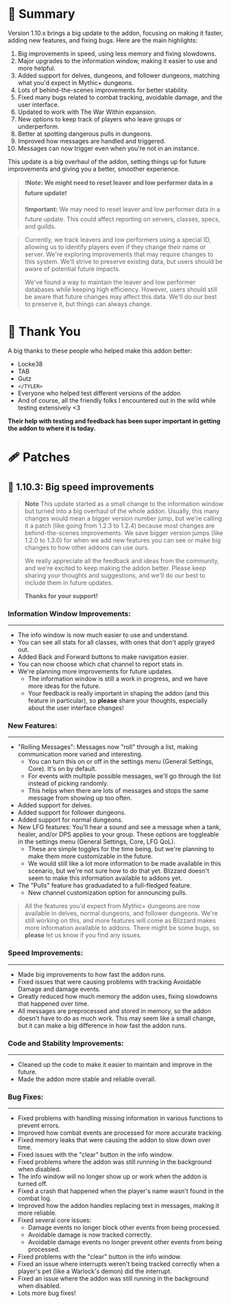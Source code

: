 # 📢 Summary

Version 1.10.x brings a big update to the addon, focusing on making it faster, adding new features, and fixing bugs. Here are the main highlights:

1. Big improvements in speed, using less memory and fixing slowdowns.
2. Major upgrades to the information window, making it easier to use and more helpful.
3. Added support for delves, dungeons, and follower dungeons, matching what you'd expect in Mythic+ dungeons.
4. Lots of behind-the-scenes improvements for better stability.
5. Fixed many bugs related to combat tracking, avoidable damage, and the user interface.
6. Updated to work with The War Within expansion.
7. New options to keep track of players who leave groups or underperform.
8. Better at spotting dangerous pulls in dungeons.
9. Improved how messages are handled and triggered.
10. Messages can now trigger even when you're not in an instance.

This update is a big overhaul of the addon, setting things up for future improvements and giving you a better, smoother experience.

>❗**Note: We might need to reset leaver and low performer data in a future update**❗
>
> ❗**Important:** We may need to reset leaver and low performer data in a future update. This could affect reporting on servers, classes, specs, and guilds.

> Currently, we track leavers and low performers using a special ID, allowing us to identify players even if they change their name or server. We're exploring improvements that may require changes to this system. We'll strive to preserve existing data, but users should be aware of potential future impacts.
>
> We've found a way to maintain the leaver and low performer databases while keeping high efficiency. However, users should still be aware that future changes may affect this data. We'll do our best to preserve it, but things can always change.

# 🙏 Thank You

A big thanks to these people who helped make this addon better:

- Locke38
- TAB
- Gutz
- `</TYLER>`
- Everyone who helped test different versions of the addon
- And of course, all the friendly folks I encountered out in the wild while testing extensively \<3

**Their help with testing and feedback has been super important in getting the addon to where it is today.**

# 🩹 Patches

## 🚀 **1.10.3**: Big speed improvements

> **Note**
> This update started as a small change to the information window but turned into a big overhaul of the whole addon. Usually, this many changes would mean a bigger version number jump, but we're calling it a patch (like going from 1.2.3 to 1.2.4) because most changes are behind-the-scenes improvements. We save bigger version jumps (like 1.2.0 to 1.3.0) for when we add new features you can see or make big changes to how other addons can use ours.
>
> We really appreciate all the feedback and ideas from the community, and we're excited to keep making the addon better. Please keep sharing your thoughts and suggestions, and we'll do our best to include them in future updates. 
>
> **Thanks for your support!**

### **Information Window Improvements:**
   ---
   - The info window is now much easier to use and understand.
   - You can see all stats for all classes, with ones that don't apply grayed out.
   - Added Back and Forward buttons to make navigation easier.
   - You can now choose which chat channel to report stats in.
   - We're planning more improvements for future updates.
      - The information window is still a work in progress, and we have more ideas for the future.
      - Your feedback is really important in shaping the addon (and this feature in particular), so **please** share your thoughts, especially about the user interface changes!

### **New Features:**
   ---
   - "Rolling Messages": Messages now "roll" through a list, making communication more varied and interesting.
      - You can turn this on or off in the settings menu (General Settings, Core). It's on by default.
      - For events with multiple possible messages, we'll go through the list instead of picking randomly.
      - This helps when there are lots of messages and stops the same message from showing up too often.
   - Added support for delves.
   - Added support for follower dungeons.
   - Added support for normal dungeons.
   - New LFG features: You'll hear a sound and see a message when a tank, healer, and/or DPS applies to your group. These options are toggleable in the settings menu (General Settings, Core, LFG QoL).
      - These are simple toggles for the time being, but we're planning to make them more customizable in the future.
      - We would still like a lot more information to be made available in this scenario, but we're not sure how to do that yet. Blizzard doesn't seem to make this information available to addons yet.
   - The "Pulls" feature has graduadated to a full-fledged feature.
      - New channel customization option for announcing pulls.

   > All the features you'd expect from Mythic+ dungeons are now available in delves, normal dungeons, and follower dungeons.
   > We're still working on this, and more features will come as Blizzard makes more information available to addons. There might be some bugs, so **please** let us know if you find any issues.

### **Speed Improvements:**
   ---
   - Made big improvements to how fast the addon runs.
   - Fixed issues that were causing problems with tracking Avoidable Damage and damage events.
   - Greatly reduced how much memory the addon uses, fixing slowdowns that happened over time.
   - All messages are preprocessed and stored in memory, so the addon doesn't have to do as much work. This may seem like a small change, but it can make a big difference in how fast the addon runs.

### **Code and Stability Improvements:**
   ---
   - Cleaned up the code to make it easier to maintain and improve in the future.
   - Made the addon more stable and reliable overall.

### **Bug Fixes:**
   ---
   - Fixed problems with handling missing information in various functions to prevent errors.
   - Improved how combat events are processed for more accurate tracking.
   - Fixed memory leaks that were causing the addon to slow down over time.
   - Fixed issues with the "clear" button in the info window.
   - Fixed problems where the addon was still running in the background when disabled.
   - The info window will no longer show up or work when the addon is turned off.
   - Fixed a crash that happened when the player's name wasn't found in the combat log.
   - Improved how the addon handles replacing text in messages, making it more reliable.
   - Fixed several core issues:
      - Damage events no longer block other events from being processed.
      - Avoidable damage is now tracked correctly.
      - Avoidable damage events no longer prevent other events from being processed.
   - Fixed problems with the "clear" button in the info window.
   - Fixed an issue where interrupts weren't being tracked correctly when a player's pet (like a Warlock's demon) did the interrupt.
   - Fixed an issue where the addon was still running in the background when disabled.
   - Lots more bug fixes!